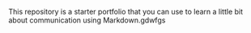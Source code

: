 This repository is a starter portfolio that you can use to learn a little bit about communication using Markdown.gdwfgs
